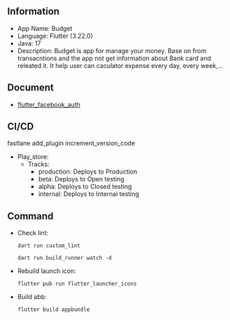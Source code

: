 ## Information
- App Name: Budget
- Language: Flutter (3.22.0)
- Java: 17
- Description: Budget is app for manage your money. Base on from transacntions and the app not get information about Bank card and releated it. It help user can caculator expense every day, every week,...
## Document
- [flutter_facebook_auth](https://facebook.meedu.app/docs/4.x.x/intro)
## CI/CD
fastlane add_plugin increment_version_code
- Play_store:
    - Tracks:
        - production: Deploys to Production
        - beta: Deploys to Open testing
        - alpha: Deploys to Closed testing
        - internal: Deploys to Internal testing

## Command
- Check lint: 
    ```
    dart run custom_lint
    ```
    ```
    dart run build_runner watch -d
    ```
- Rebuild launch icon:
    ```
    flutter pub run flutter_launcher_icons
    ```
- Build abb:
    ```
    flutter build appbundle
    ```

